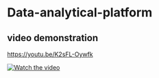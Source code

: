 # Data-analytical-platform

## video demonstration 
https://youtu.be/K2sFL-Oywfk 

[![Watch the video](https://img.youtu.be/K2sFL-Oywfk/default.jpg)](https://youtu.be/K2sFL-Oywfk)
